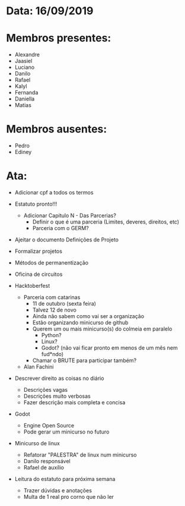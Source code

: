 # Data: 16/09/2019

# Membros presentes:
- Alexandre
- Jaasiel
- Luciano
- Danilo
- Rafael
- Kalyl
- Fernanda
- Daniella
- Matias

# Membros ausentes:
- Pedro
- Ediney

# Ata:
- Adicionar cpf a todos os termos

- Estatuto pronto!!!
	- Adicionar Capitulo N - Das Parcerias?
		- Definir o que é uma parceria (Limites, deveres, direitos, etc)
		- Parceria com o GERM?

- Ajeitar o documento Definições de Projeto

- Formalizar projetos

- Métodos de permanentização

- Oficina de circuitos

- Hacktoberfest
	- Parceria com catarinas
		- 11 de outubro (sexta feira)
		- Talvez 12 de novo
		- Ainda não sabem como vai ser a organização
		- Estão organizando minicurso de github
		- Querem um ou mais minicurso(s) do colmeia em paralelo
			- Python?
			- Linux?
			- Godot? (não vai ficar pronto em menos de um mês nem fud*ndo)
		- Chamar o BRUTE para participar também?
	- Alan Fachini

- Descrever direito as coisas no diário
	- Descrições vagas
	- Descrições muito verbosas
	- Fazer descrição mais completa e concisa

- Godot
	- Engine Open Source
	- Pode gerar um minicurso no futuro

- Minicurso de linux
	- Refatorar "PALESTRA" de linux num minicurso
	- Danilo responsável
	- Rafael de auxílio

- Leitura do estatuto para próxima semana
	- Trazer dúvidas e anotações
	- Multa de 1 real pro corno que não ler
